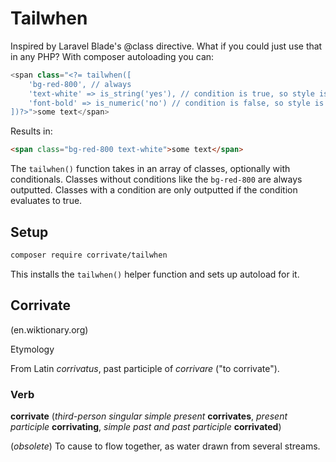 # Tailwhen

Inspired by Laravel Blade's @class directive. What if you could just use that in any PHP? With composer autoloading you can:

```php
<span class="<?= tailwhen([
    'bg-red-800', // always
    'text-white' => is_string('yes'), // condition is true, so style is applied
    'font-bold' => is_numeric('no') // condition is false, so style is not applied
])?>">some text</span>
```

Results in:

```html
<span class="bg-red-800 text-white">some text</span>
```

The `tailwhen()` function takes in an array of classes, optionally with conditionals. Classes without conditions like the `bg-red-800` are always outputted. Classes with a condition are only outputted if the condition evaluates to true.

## Setup

```bash
composer require corrivate/tailwhen
```

This installs the `tailwhen()` helper function and sets up autoload for it.

## Corrivate
(en.wiktionary.org)

Etymology

From Latin *corrivatus*, past participle of *corrivare* ("to corrivate").

### Verb

**corrivate** (*third-person singular simple present* **corrivates**, *present participle* **corrivating**, *simple past and past participle* **corrivated**)

(*obsolete*) To cause to flow together, as water drawn from several streams. 

